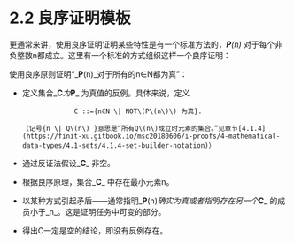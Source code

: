 # 2.2 良序证明模板

更通常来讲，使用良序证明证明某些特性是有一个标准方法的，_**P**\(n\)_ 对于每个非负整数n都成立。这里有一个标准的方式组织这样一个良序证明：

使用良序原则证明“_**P**\(n\)_对于所有的n∈N都为真”：

* 定义集合_**C**_为_**P**_ 为真值的反例。具体来说，定义

                   C ::={n∈N \| NOT\(P\(n\)\) 为真}.

      （记号{n \| Q\(n\) }意思是“所有Q\(n\)成立时元素的集合。”见章节[4.1.4](https://finit-xu.gitbook.io/msc20180606/i-proofs/4-mathematical-data-types/4.1-sets/4.1.4-set-builder-notation)）

* 通过反证法假设_**C**_ 非空。
* 根据良序原理，集合_**C**_ 中存在最小元素n。
* 以某种方式引起矛盾——通常指明_**P**\(n\)_确实为真或者指明存在另一个_**C**_ 的成员小于_n_。这是证明任务中可变的部分。
* 得出C一定是空的结论，即没有反例存在。




